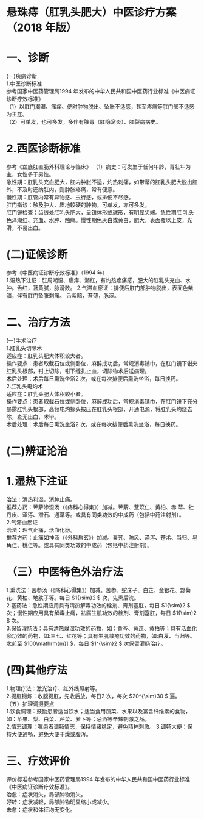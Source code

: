 # 悬珠痔（肛乳头肥大）中医诊疗方案 （2018 年版）  
# 一、诊断  
(一)疾病诊断  
1.中医诊断标准  
参考国家中医药管理局1994 年发布的中华人民共和国中医药行业标准《中医病证诊断疗效标准》  
（1）以肛门潮湿、瘙痒、便时肿物脱出、坠胀不适感，甚至疼痛等肛门部不适感为主症。  
（2）可单发，也可多发，多伴有脏毒（肛隐窝炎）、肛裂病病史。  
#     2.西医诊断标准  
参考《盆底肛直肠外科理论与临床》    （1）病史：可发生于任何年龄，青壮年为主，女性多于男性。  
急性期：肛乳头充血肥大，肛内肿胀不适，灼热刺痛，如带蒂的肛乳头肥大脱出肛外，不及时还纳肛内，则肿胀疼痛，常有便意。  
慢性期：肛管内常有异物感、虫行感，或排便不尽感。  
肛门指诊：触及肿大、质地较硬的肿物，可单发，亦可多发。  
肛门镜检查：齿线处肛乳头肥大，呈锥体形或球形，有明显尖端。急性期肛 乳头色泽潮红、充血、水肿、触痛。慢性期色灰白或黄白，肥大，表面覆以上皮，光滑，不易出血。  
# (二)证候诊断  
参考《中医病证诊断疗效标准》（1994 年）  
1.湿热下注证：肛周潮湿、瘙痒、潮红，有灼热疼痛感，肥大的肛乳头充血、水肿。舌红，苔黄腻，脉滑数。     2.气滞血瘀证：排便后肛门部肿物脱出，表面色紫暗，伴有肛门坠胀刺痛。 舌紫暗，苔薄，脉涩。  
# 二、治疗方法  
(一)手术治疗  
1.肛乳头切除术  
适应症：肛乳头肥大体积较大者。  
操作要点：患者取截石位或侧卧位，麻醉成功后，常规消毒铺巾，在肛门镜下钳夹肛乳头根部，钳上切除，钳下缝扎止血，切除物术后送病理。  
术后处理：术后每日熏洗坐浴2 次，或在每次排便后熏洗坐浴，每日换药。  
2.肛乳头电灼术  
适应症：肛乳头肥大体积较小者。  
操作要点：患者取截石位或侧卧位，麻醉成功后，常规消毒铺巾，在肛门镜下充分暴露肛乳头根部，高频电灼探头按压在肛乳头根部，开通电源，将肛乳头灼烧去除，查无出血，术毕。  
术后处理：术后每日熏洗坐浴2 次，或在每次排便后熏洗坐浴，每日换药。  
# (二)辨证论治  
#     1.湿热下注证  
治法：清热利湿，消肿止痛。  
推荐方药：萆薢渗湿汤（《疡科心得集》）加减。萆薢、薏苡仁、黄柏、赤 苓、牡丹皮、泽泻、滑石、通草等。或具有同类功效的中成药（包括中药注射剂）。  
2.气滞血瘀证  
治法：理气止痛，活血化瘀。  
推荐方药：止痛如神汤（《外科启玄》）加减。秦艽、防风、泽泻、苍术、当归、皂角仁、桃仁等。或具有同类功效的中成药（包括中药注射剂）。  
#    （三）中医特色外治疗法  
1.熏洗法：苦参汤（《疡科心得集》）加减。苦参、蛇床子、白芷、金银花、野菊花、黄柏、地肤子等。每日 $1{\sim}2 $ 次，先熏后洗。  
2.塞药法：急性期应用具有清热解毒功效的栓剂、膏剂塞肛，每日 $1{\sim}2 $ 次；慢性期应用具有解毒止痛，袪腐生肌功效的栓剂、膏剂塞肛，每日 $1{\sim}2 $ 次。  
3.保留灌肠法：具有清热燥湿功效的药物，如：黄芩、黄连、黄柏等；具有活血化瘀功效的药物，如:三七、红花等；具有生肌敛疮功效的药物，如:白芨、当归等。水煎至 $100\mathrm{m}] $，每日 $1^{\sim}2 $ 次保留灌肠治疗。  
#     (四)其他疗法  
1.物理疗法：激光治疗、红外线照射等。  
2.提肛锻炼：收腹提肛，先收后放，每日2 次，每次 $20^{\sim}30 $ 遍。  
（五）护理调摄要点  
1.饮食调理：鼓励患者适当饮水；适当食用蔬菜、水果以及富含纤维素的食物，如：苹果、梨、白菜、芹菜、萝卜等；忌酒等辛辣刺激之品。  
2.情志调理：嘱患者调畅情志，保持情绪稳定，避免精神刺激。 3.调畅大便：保持大便通畅，避免大便干燥或腹泻。  
#  三、疗效评价  
评价标准参考国家中医药管理局1994 年发布的中华人民共和国中医药行业标准《中医病证诊断疗效标准》。  
治愈：症状消失，局部肿物消失。  
好转：症状减轻，局部肿物明显缩小或减少。  
未愈：症状和体征均无变化。  
